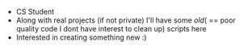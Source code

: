 - CS Student
- Along with real projects (if not private) I'll have some _old_( == poor quality code I dont have interest to clean up) scripts here
- Interested in creating something new :)
